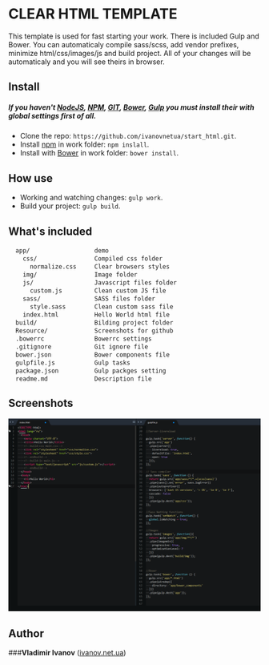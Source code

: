 CLEAR HTML TEMPLATE
==============================


This template is used for fast starting your work. There is included Gulp and Bower. You can automaticaly compile sass/scss, add vendor prefixes, minimize html/css/images/js and build project. All of your changes will be automaticaly and you will see theirs in browser.

## Install
##### If you haven't [NodeJS](https://nodejs.org/), [NPM](https://www.npmjs.com), [GIT](https://git-scm.com/), [Bower](http://bower.io), [Gulp](http://gulpjs.com/) you must install their with global settings first of all.
* Clone the repo: `https://github.com/ivanovnetua/start_html.git`.
* Install [npm](https://www.npmjs.com) in work folder:  `npm inslall`.
* Install with [Bower](http://bower.io) in work folder: `bower install`.

## How use
* Working and watching changes: `gulp work`.
* Build your project: `gulp build`.


## What's included

      app/                  demo
        css/                Compiled css folder
          normalize.css     Clear browsers styles
        img/                Image folder
        js/                 Javascript files folder
          custom.js         Clean custom JS file
        sass/               SASS files folder
          style.sass        Clean custom sass file
        index.html          Hello World html file
      build/                Bilding project folder
      Resource/             Screenshots for github
      .bowerrc              Bowerrc settings
      .gitignore            Git ignore file
      bower.json            Bower components file
      gulpfile.js           Gulp tasks
      package.json          Gulp packges setting
      readme.md             Description file


## Screenshots

![Clean html screenshot](./Resource/screen1.png)


## Author

###**Vladimir Ivanov** ([ivanov.net.ua](https://ivanov.net.ua))
